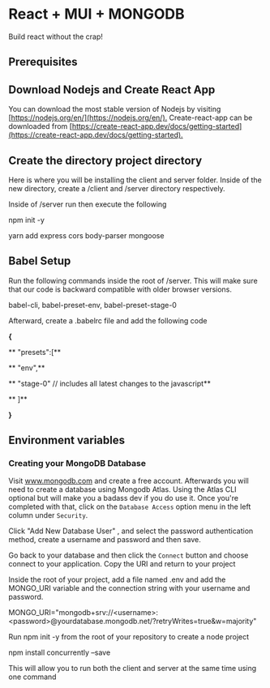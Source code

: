# React + MUI + MONGODB
Build react without the crap!

## Prerequisites

## **Download Nodejs and Create React App**

You can download the most stable version of Nodejs by visiting [https://nodejs.org/en/](https://nodejs.org/en/)<span style="text-decoration:underline;">.</span> Create-react-app can be downloaded from [https://create-react-app.dev/docs/getting-started](https://create-react-app.dev/docs/getting-started)<span style="text-decoration:underline;">.</span>


## **Create the directory project directory**

Here is where you will be installing the client and server folder. Inside of the new directory, create a /client and /server directory respectively.

Inside of /server run then execute the following

npm init -y

yarn add express cors body-parser mongoose


## **Babel Setup**

Run the following commands inside the root of /server. This will make sure that our code is backward compatible with older browser versions.

babel-cli, babel-preset-env, babel-preset-stage-0

Afterward, create a .babelrc file and add the following code

**{**

**   "presets":[**

**       "env",**

**       "stage-0" // includes all latest changes to the javascript**

**   ]**

**}**


## **Environment variables**

### Creating your MongoDB Database
Visit www.mongodb.com and create a free account. Afterwards you will need to create a database using Mongodb Atlas.
Using the Atlas CLI optional but will make you a badass dev if you do use it. Once you're completed with that, 
click on the <code>Database Access</code> option menu in the left column under <code>Security</code>. 

Click "Add New Database User" , and select the password authentication method, create a username and password and then save.

Go back to your database and then click the <code>Connect</code> button and choose connect to your application. Copy the URI and
return to your project


Inside the root of your project, add a file named .env and add the MONGO_URI variable and the connection string with your username and password.

MONGO_URI="mongodb+srv://&lt;username>:&lt;password>@yourdatabase.mongodb.net/?retryWrites=true&w=majority"

Run npm init -y from the root of your repository to create a node project

npm install concurrently –save

This will allow you to run both the client and server at the same time using one command




